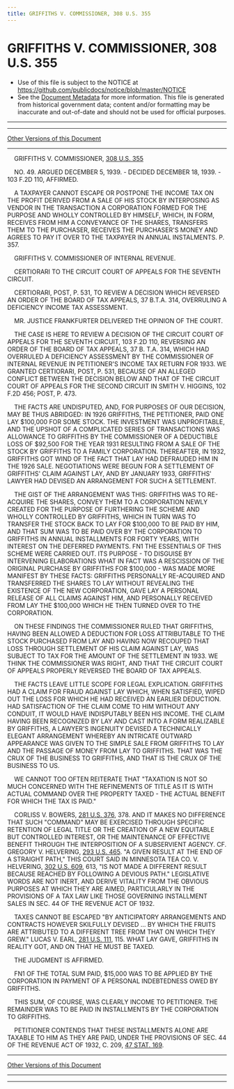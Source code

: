 ```yaml
---
title: GRIFFITHS V. COMMISSIONER, 308 U.S. 355
---
```


# GRIFFITHS V. COMMISSIONER, 308 U.S. 355

* Use of this file is subject to the NOTICE at https://github.com/publicdocs/notice/blob/master/NOTICE
* See the [Document Metadata](../../../index.md) for more information.
  This file is generated from historical government data; content and/or formatting may be inaccurate and out-of-date and should not be used for official purposes.

----------
----------

[Other Versions of this Document](https://publicdocs.github.io/go/links?ns=uslm-x&ref=%2Fus%2Fcourts%2Fscotus%2FusReporter%2F308%2F355)

----------

    GRIFFITHS V. COMMISSIONER, [308 U.S. 355][/us/courts/scotus/usReporter/308/355]

    NO. 49.  ARGUED DECEMBER 5, 1939.  - DECIDED DECEMBER 18, 1939.  - 103 F.2D 110, AFFIRMED.

    A TAXPAYER CANNOT ESCAPE OR POSTPONE THE INCOME TAX ON THE PROFIT DERIVED FROM A SALE OF HIS STOCK BY INTERPOSING AS VENDOR IN THE TRANSACTION A CORPORATION FORMED FOR THE PURPOSE AND WHOLLY CONTROLLED BY HIMSELF, WHICH, IN FORM, RECEIVES FROM HIM A CONVEYANCE OF THE SHARES, TRANSFERS THEM TO THE PURCHASER, RECEIVES THE PURCHASER'S MONEY AND AGREES TO PAY IT OVER TO THE TAXPAYER IN ANNUAL INSTALMENTS.  P. 357.

    GRIFFITHS V. COMMISSIONER OF INTERNAL REVENUE.

    CERTIORARI TO THE CIRCUIT COURT OF APPEALS FOR THE SEVENTH CIRCUIT.

    CERTIORARI, POST, P. 531, TO REVIEW A DECISION WHICH REVERSED AN ORDER OF THE BOARD OF TAX APPEALS, 37 B.T.A. 314, OVERRULING A DEFICIENCY INCOME TAX ASSESSMENT.

    MR. JUSTICE FRANKFURTER DELIVERED THE OPINION OF THE COURT.

    THE CASE IS HERE TO REVIEW A DECISION OF THE CIRCUIT COURT OF APPEALS FOR THE SEVENTH CIRCUIT, 103 F.2D 110, REVERSING AN ORDER OF THE BOARD OF TAX APPEALS, 37 B. T.A. 314, WHICH HAD OVERRULED A DEFICIENCY ASSESSMENT BY THE COMMISSIONER OF INTERNAL REVENUE IN PETITIONER'S INCOME TAX RETURN FOR 1933.  WE GRANTED CERTIORARI, POST, P. 531, BECAUSE OF AN ALLEGED CONFLICT BETWEEN THE DECISION BELOW AND THAT OF THE CIRCUIT COURT OF APPEALS FOR THE SECOND CIRCUIT IN SMITH V. HIGGINS, 102 F.2D 456; POST, P. 473.

    THE FACTS ARE UNDISPUTED, AND, FOR PURPOSES OF OUR DECISION, MAY BE THUS ABRIDGED:  IN 1926 GRIFFITHS, THE PETITIONER, PAID ONE LAY $100,000 FOR SOME STOCK.  THE INVESTMENT WAS UNPROFITABLE, AND THE UPSHOT OF A COMPLICATED SERIES OF TRANSACTIONS WAS ALLOWANCE TO GRIFFITHS BY THE COMMISSIONER OF A DEDUCTIBLE LOSS OF $92,500 FOR THE YEAR 1931 RESULTING FROM A SALE OF THE STOCK BY GRIFFITHS TO A FAMILY CORPORATION.  THEREAFTER, IN 1932, GRIFFITHS GOT WIND OF THE FACT THAT LAY HAD DEFRAUDED HIM IN THE 1926 SALE.  NEGOTIATIONS WERE BEGUN FOR A SETTLEMENT OF GRIFFITHS' CLAIM AGAINST LAY, AND BY JANUARY 1933, GRIFFITHS' LAWYER HAD DEVISED AN ARRANGEMENT FOR SUCH A SETTLEMENT.

    THE GIST OF THE ARRANGEMENT WAS THIS:  GRIFFITHS WAS TO RE-ACQUIRE THE SHARES, CONVEY THEM TO A CORPORATION NEWLY CREATED FOR THE PURPOSE OF FURTHERING THE SCHEME AND WHOLLY CONTROLLED BY GRIFFITHS, WHICH IN TURN WAS TO TRANSFER THE STOCK BACK TO LAY FOR $100,000 TO BE PAID BY HIM, AND THAT SUM WAS TO BE PAID OVER BY THE CORPORATION TO GRIFFITHS IN ANNUAL INSTALLMENTS FOR FORTY YEARS, WITH INTEREST ON THE DEFERRED PAYMENTS.  FN1  THE ESSENTIALS OF THIS SCHEME WERE CARRIED OUT.  ITS PURPOSE - TO DISGUISE BY INTERVENING ELABORATIONS WHAT IN FACT WAS A RESCISSION OF THE ORIGINAL PURCHASE BY GRIFFITHS FOR $100,000 - WAS MADE MORE MANIFEST BY THESE FACTS:  GRIFFITHS PERSONALLY RE-ACQUIRED AND TRANSFERRED THE SHARES TO LAY WITHOUT REVEALING THE EXISTENCE OF THE NEW CORPORATION, GAVE LAY A PERSONAL RELEASE OF ALL CLAIMS AGAINST HIM, AND PERSONALLY RECEIVED FROM LAY THE $100,000 WHICH HE THEN TURNED OVER TO THE CORPORATION.

    ON THESE FINDINGS THE COMMISSIONER RULED THAT GRIFFITHS, HAVING BEEN ALLOWED A DEDUCTION FOR LOSS ATTRIBUTABLE TO THE STOCK PURCHASED FROM LAY AND HAVING NOW RECOUPED THAT LOSS THROUGH SETTLEMENT OF HIS CLAIM AGAINST LAY, WAS SUBJECT TO TAX FOR THE AMOUNT OF THE SETTLEMENT IN 1933.  WE THINK THE COMMISSIONER WAS RIGHT, AND THAT THE CIRCUIT COURT OF APPEALS PROPERLY REVERSED THE BOARD OF TAX APPEALS.

    THE FACTS LEAVE LITTLE SCOPE FOR LEGAL EXPLICATION.  GRIFFITHS HAD A CLAIM FOR FRAUD AGAINST LAY WHICH, WHEN SATISFIED, WIPED OUT THE LOSS FOR WHICH HE HAD RECEIVED AN EARLIER DEDUCTION.  HAD SATISFACTION OF THE CLAIM COME TO HIM WITHOUT ANY CONDUIT, IT WOULD HAVE INDISPUTABLY BEEN HIS INCOME.  THE CLAIM HAVING BEEN RECOGNIZED BY LAY AND CAST INTO A FORM REALIZABLE BY GRIFFITHS, A LAWYER'S INGENUITY DEVISED A TECHNICALLY ELEGANT ARRANGEMENT WHEREBY AN INTRICATE OUTWARD APPEARANCE WAS GIVEN TO THE SIMPLE SALE FROM GRIFFITHS TO LAY AND THE PASSAGE OF MONEY FROM LAY TO GRIFFITHS.  THAT WAS THE CRUX OF THE BUSINESS TO GRIFFITHS, AND THAT IS THE CRUX OF THE BUSINESS TO US.

    WE CANNOT TOO OFTEN REITERATE THAT "TAXATION IS NOT SO MUCH CONCERNED WITH THE REFINEMENTS OF TITLE AS IT IS WITH ACTUAL COMMAND OVER THE PROPERTY TAXED - THE ACTUAL BENEFIT FOR WHICH THE TAX IS PAID."

    CORLISS V. BOWERS, [281 U.S. 376][/us/courts/scotus/usReporter/281/376], 378.  AND IT MAKES NO DIFFERENCE THAT SUCH "COMMAND" MAY BE EXERCISED THROUGH SPECIFIC RETENTION OF LEGAL TITLE OR THE CREATION OF A NEW EQUITABLE BUT CONTROLLED INTEREST, OR THE MAINTENANCE OF EFFECTIVE BENEFIT THROUGH THE INTERPOSITION OF A SUBSERVIENT AGENCY.  CF. GREGORY V. HELVERING, [293 U.S. 465][/us/courts/scotus/usReporter/293/465].  "A GIVEN RESULT AT THE END OF A STRAIGHT PATH," THIS COURT SAID IN MINNESOTA TEA CO. V. HELVERING, [302 U.S. 609][/us/courts/scotus/usReporter/302/609], 613, "IS NOT MADE A DIFFERENT RESULT BECAUSE REACHED BY FOLLOWING A DEVIOUS PATH."  LEGISLATIVE WORDS ARE NOT INERT, AND DERIVE VITALITY FROM THE OBVIOUS PURPOSES AT WHICH THEY ARE AIMED, PARTICULARLY IN THE PROVISIONS OF A TAX LAW LIKE THOSE GOVERNING INSTALLMENT SALES IN SEC. 44 OF THE REVENUE ACT OF 1932.

    TAXES CANNOT BE ESCAPED "BY ANTICIPATORY ARRANGEMENTS AND CONTRACTS HOWEVER SKILFULLY DEVISED  ...  BY WHICH THE FRUITS ARE ATTRIBUTED TO A DIFFERENT TREE FROM THAT ON WHICH THEY GREW."  LUCAS V. EARL, [281 U.S. 111][/us/courts/scotus/usReporter/281/111], 115.  WHAT LAY GAVE, GRIFFITHS IN REALITY GOT, AND ON THAT HE MUST BE TAXED.

    THE JUDGMENT IS AFFIRMED.

    FN1  OF THE TOTAL SUM PAID, $15,000 WAS TO BE APPLIED BY THE CORPORATION IN PAYMENT OF A PERSONAL INDEBTEDNESS OWED BY GRIFFITHS.

    THIS SUM, OF COURSE, WAS CLEARLY INCOME TO PETITIONER.  THE REMAINDER WAS TO BE PAID IN INSTALLMENTS BY THE CORPORATION TO GRIFFITHS.

    PETITIONER CONTENDS THAT THESE INSTALLMENTS ALONE ARE TAXABLE TO HIM AS THEY ARE PAID, UNDER THE PROVISIONS OF SEC. 44 OF THE REVENUE ACT OF 1932, C. 209, [47 STAT. 169][/us/stat/47/169].

----------

[Other Versions of this Document](https://publicdocs.github.io/go/links?ns=uslm-x&ref=%2Fus%2Fcourts%2Fscotus%2FusReporter%2F308%2F355)

----------
----------

[/us/courts/scotus/usReporter/308/355]: https://publicdocs.github.io/go/links?ns=uslm-x&ref=%2Fus%2Fcourts%2Fscotus%2FusReporter%2F308%2F355
[/us/courts/scotus/usReporter/281/376]: https://publicdocs.github.io/go/links?ns=uslm-x&ref=%2Fus%2Fcourts%2Fscotus%2FusReporter%2F281%2F376
[/us/courts/scotus/usReporter/293/465]: https://publicdocs.github.io/go/links?ns=uslm-x&ref=%2Fus%2Fcourts%2Fscotus%2FusReporter%2F293%2F465
[/us/courts/scotus/usReporter/302/609]: https://publicdocs.github.io/go/links?ns=uslm-x&ref=%2Fus%2Fcourts%2Fscotus%2FusReporter%2F302%2F609
[/us/courts/scotus/usReporter/281/111]: https://publicdocs.github.io/go/links?ns=uslm-x&ref=%2Fus%2Fcourts%2Fscotus%2FusReporter%2F281%2F111
[/us/stat/47/169]: https://publicdocs.github.io/go/links?ns=uslm&ref=%2Fus%2Fstat%2F47%2F169


